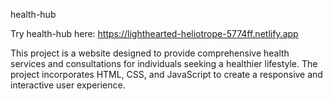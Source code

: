 health-hub

Try health-hub here: https://lighthearted-heliotrope-5774ff.netlify.app

This project is a website designed to provide comprehensive health services and consultations for individuals seeking a healthier lifestyle. The project incorporates HTML, CSS, and JavaScript to create a responsive and interactive user experience.
